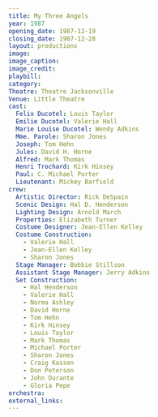 ```yaml
---
title: My Three Angels
year: 1987
opening_date: 1987-12-19
closing_date: 1987-12-28
layout: productions
image:
image_caption:
image_credit:
playbill: 
category: 
Theatre: Theatre Jacksonville
Venue: Little Theatre
cast:
  Felix Ducotel: Louis Taylor
  Emilie Ducotel: Valerie Hall
  Marie Louise Ducotel: Wendy Adkins
  Mme. Parole: Sharon Jones
  Joseph: Tom Hehn
  Jules: David H. Horne
  Alfred: Mark Thomas
  Henri Trochard: Kirk Hinsey
  Paul: C. Michael Porter
  Lieutenant: Mickey Barfield
crew:
  Artistic Director: Rick DeSpain
  Scenic Design: Hal D. Henderson
  Lighting Design: Arnold March
  Properties: Elizabeth Turner
  Costume Designer: Jean-Ellen Kelley
  Costume Construction:
    - Valerie Hall
    - Jean-Ellen Kelley
    - Sharon Jones
  Stage Manager: Bobbie Stillson
  Assistant Stage Manager: Jerry Adkins
  Set Construction:
    - Hal Henderson
    - Valerie Hall
    - Norma Ashley
    - David Horne
    - Tom Hehn
    - Kirk Hinsey
    - Louis Taylor
    - Mark Thomas
    - Michael Porter
    - Sharon Jones
    - Craig Kassen
    - Don Peterson
    - John Durante
    - Gloria Pepe
orchestra:
external_links:
---
```


